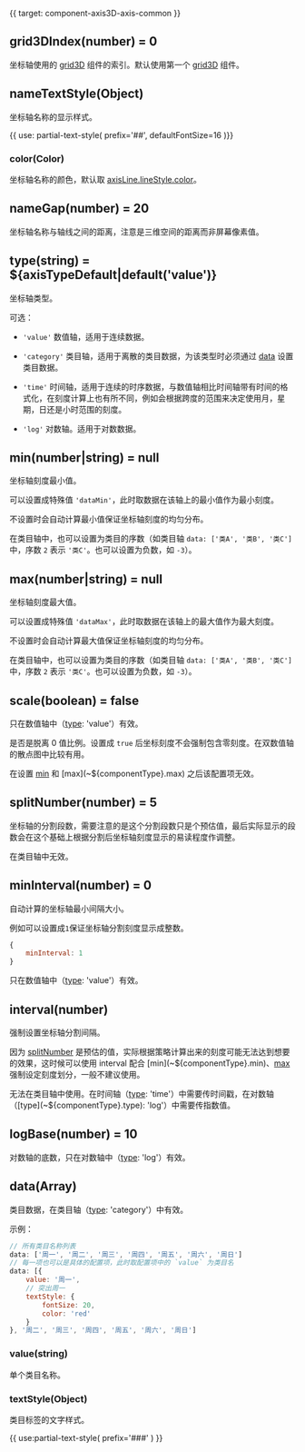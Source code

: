 {{ target: component-axis3D-axis-common }}

## grid3DIndex(number) = 0

坐标轴使用的 [grid3D](~grid3D) 组件的索引。默认使用第一个 [grid3D](~grid3D) 组件。

## nameTextStyle(Object)

坐标轴名称的显示样式。

{{ use: partial-text-style(
    prefix='##',
    defaultFontSize=16
)}}

### color(Color)
坐标轴名称的颜色，默认取 [axisLine.lineStyle.color](~${componentType}.axisLine.lineStyle.color)。

## nameGap(number) = 20

坐标轴名称与轴线之间的距离，注意是三维空间的距离而非屏幕像素值。

## type(string) = ${axisTypeDefault|default('value')}

坐标轴类型。

可选：
+ `'value'`
    数值轴，适用于连续数据。

+ `'category'`
    类目轴，适用于离散的类目数据，为该类型时必须通过 [data](~${componentType}.data) 设置类目数据。

+ `'time'`
    时间轴，适用于连续的时序数据，与数值轴相比时间轴带有时间的格式化，在刻度计算上也有所不同，例如会根据跨度的范围来决定使用月，星期，日还是小时范围的刻度。

+ `'log'`
    对数轴。适用于对数数据。

## min(number|string) = null

坐标轴刻度最小值。

可以设置成特殊值 `'dataMin'`，此时取数据在该轴上的最小值作为最小刻度。

不设置时会自动计算最小值保证坐标轴刻度的均匀分布。

在类目轴中，也可以设置为类目的序数（如类目轴 `data: ['类A', '类B', '类C']` 中，序数 `2` 表示 `'类C'`。也可以设置为负数，如 `-3`）。

## max(number|string) = null

坐标轴刻度最大值。

可以设置成特殊值 `'dataMax'`，此时取数据在该轴上的最大值作为最大刻度。

不设置时会自动计算最大值保证坐标轴刻度的均匀分布。

在类目轴中，也可以设置为类目的序数（如类目轴 `data: ['类A', '类B', '类C']` 中，序数 `2` 表示 `'类C'`。也可以设置为负数，如 `-3`）。


## scale(boolean) = false

只在数值轴中（[type](~${componentType}.type): 'value'）有效。

是否是脱离 0 值比例。设置成 `true` 后坐标刻度不会强制包含零刻度。在双数值轴的散点图中比较有用。

在设置 [min](~${componentType}.min) 和 [max](~${componentType}.max) 之后该配置项无效。

## splitNumber(number) = 5

坐标轴的分割段数，需要注意的是这个分割段数只是个预估值，最后实际显示的段数会在这个基础上根据分割后坐标轴刻度显示的易读程度作调整。

在类目轴中无效。

## minInterval(number) = 0

自动计算的坐标轴最小间隔大小。

例如可以设置成`1`保证坐标轴分割刻度显示成整数。

```js
{
    minInterval: 1
}
```

只在数值轴中（[type](~${componentType}.type): 'value'）有效。

## interval(number)

强制设置坐标轴分割间隔。

因为 [splitNumber](~${componentType}.splitNumber) 是预估的值，实际根据策略计算出来的刻度可能无法达到想要的效果，这时候可以使用 interval 配合 [min](~${componentType}.min)、[max](~${componentType}.max) 强制设定刻度划分，一般不建议使用。

无法在类目轴中使用。在时间轴（[type](~${componentType}.type): 'time'）中需要传时间戳，在对数轴（[type](~${componentType}.type): 'log'）中需要传指数值。

## logBase(number) = 10

对数轴的底数，只在对数轴中（[type](~${componentType}.type): 'log'）有效。


## data(Array)

类目数据，在类目轴（[type](~${componentType}.type): 'category'）中有效。

示例：

```js
// 所有类目名称列表
data: ['周一', '周二', '周三', '周四', '周五', '周六', '周日']
// 每一项也可以是具体的配置项，此时取配置项中的 `value` 为类目名
data: [{
    value: '周一',
    // 突出周一
    textStyle: {
        fontSize: 20,
        color: 'red'
    }
}, '周二', '周三', '周四', '周五', '周六', '周日']
```

### value(string)

单个类目名称。

### textStyle(Object)

类目标签的文字样式。

{{ use:partial-text-style(
    prefix='###'
) }}
